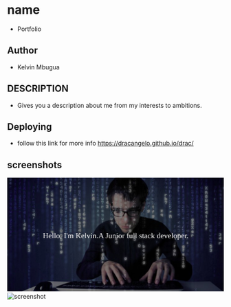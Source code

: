# name
- Portfolio

## Author
- Kelvin Mbugua 

## DESCRIPTION
- Gives you a description about me from my interests to ambitions.

## Deploying
- follow this link for more info https://dracangelo.github.io/drac/

## screenshots 
![project screenshot](images/cool.jpg)
![screenshot](ima/ok.jpg)